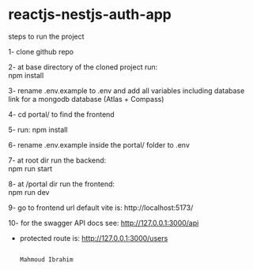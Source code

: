 # reactjs-nestjs-auth-app

steps to run the project

1- clone github repo

2- at base directory of the cloned project run:  
 npm install

3- rename .env.example to .env and add all variables including database link for a mongodb database (Atlas + Compass)

4- cd portal/ to find the frontend

5- run:
npm install

6- rename .env.example inside the portal/ folder to .env

7- at root dir run the backend:  
 npm run start

8- at /portal dir run the frontend:  
 npm run dev

9- go to frontend url default vite is: http://localhost:5173/

10- for the swagger API docs see: http://127.0.0.1:3000/api

- protected route is: http://127.0.0.1:3000/users

                                                                                        Mahmoud Ibrahim
